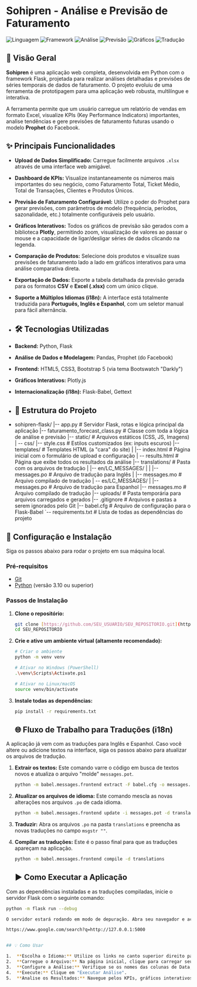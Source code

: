 # Sohipren - Análise e Previsão de Faturamento

![Linguagem](https://img.shields.io/badge/Python-3.10+-blue.svg)
![Framework](https://img.shields.io/badge/Flask-2.x-black.svg)
![Análise](https://img.shields.io/badge/Pandas-2.x-blue.svg)
![Previsão](https://img.shields.io/badge/Prophet-1.1-blue.svg)
![Gráficos](https://img.shields.io/badge/Plotly-5.x-purple.svg)
![Tradução](https://img.shields.io/badge/Babel-2.x-red.svg)

## 📖 Visão Geral

**Sohipren** é uma aplicação web completa, desenvolvida em Python com o framework Flask, projetada para realizar análises detalhadas e previsões de séries temporais de dados de faturamento. O projeto evoluiu de uma ferramenta de prototipagem para uma aplicação web robusta, multilíngue e interativa.

A ferramenta permite que um usuário carregue um relatório de vendas em formato Excel, visualize KPIs (Key Performance Indicators) importantes, analise tendências e gere previsões de faturamento futuras usando o modelo **Prophet** do Facebook.

## ✨ Principais Funcionalidades

- **Upload de Dados Simplificado:** Carregue facilmente arquivos `.xlsx` através de uma interface web amigável.
- **Dashboard de KPIs:** Visualize instantaneamente os números mais importantes do seu negócio, como Faturamento Total, Ticket Médio, Total de Transações, Clientes e Produtos Únicos.
- **Previsão de Faturamento Configurável:** Utilize o poder do Prophet para gerar previsões, com parâmetros de modelo (frequência, períodos, sazonalidade, etc.) totalmente configuráveis pelo usuário.
- **Gráficos Interativos:** Todos os gráficos de previsão são gerados com a biblioteca **Plotly**, permitindo zoom, visualização de valores ao passar o mouse e a capacidade de ligar/desligar séries de dados clicando na legenda.
- **Comparação de Produtos:** Selecione dois produtos e visualize suas previsões de faturamento lado a lado em gráficos interativos para uma análise comparativa direta.
- **Exportação de Dados:** Exporte a tabela detalhada da previsão gerada para os formatos **CSV** e **Excel (.xlsx)** com um único clique.
- **Suporte a Múltiplos Idiomas (i18n):** A interface está totalmente traduzida para **Português, Inglês e Espanhol**, com um seletor manual para fácil alternância.

- ## 🛠️ Tecnologias Utilizadas

- **Backend:** Python, Flask
- **Análise de Dados e Modelagem:** Pandas, Prophet (do Facebook)
- **Frontend:** HTML5, CSS3, Bootstrap 5 (via tema Bootswatch "Darkly")
- **Gráficos Interativos:** Plotly.js
- **Internacionalização (i18n):** Flask-Babel, Gettext

- ## 📁 Estrutura do Projeto

- sohipren-flask/
|-- app.py                # Servidor Flask, rotas e lógica principal da aplicação
|-- faturamento_forecast_class.py # Classe com toda a lógica de análise e previsão
|-- static/               # Arquivos estáticos (CSS, JS, Imagens)
|   -- css/ |-- style.css     # Estilos customizados (ex: inputs escuros)
|-- templates/            # Templates HTML (a "cara" do site)
|   |-- index.html        # Página inicial com o formulário de upload e configuração
|   -- results.html # Página que exibe todos os resultados da análise |-- translations/ # Pasta com os arquivos de tradução | |-- en/LC_MESSAGES/ | | |-- messages.po # Arquivo de tradução para Inglês | |-- messages.mo   # Arquivo compilado de tradução
|   -- es/LC_MESSAGES/ | |-- messages.po # Arquivo de tradução para Espanhol |-- messages.mo   # Arquivo compilado de tradução
|-- uploads/              # Pasta temporária para arquivos carregados e gerados
|-- .gitignore            # Arquivos e pastas a serem ignorados pelo Git
|-- babel.cfg             # Arquivo de configuração para o Flask-Babel
`-- requirements.txt      # Lista de todas as dependências do projeto

## 🚀 Configuração e Instalação

Siga os passos abaixo para rodar o projeto em sua máquina local.

### Pré-requisitos
- [Git](https://git-scm.com/downloads)
- [Python](https://www.python.org/downloads/) (versão 3.10 ou superior)

### Passos de Instalação

1.  **Clone o repositório:**
    ```bash
    git clone [https://github.com/SEU_USUARIO/SEU_REPOSITORIO.git](https://github.com/SEU_USUARIO/SEU_REPOSITORIO.git)
    cd SEU_REPOSITORIO
    ```

2.  **Crie e ative um ambiente virtual (altamente recomendado):**
    ```bash
    # Criar o ambiente
    python -m venv venv

    # Ativar no Windows (PowerShell)
    .\venv\Scripts\Activate.ps1

    # Ativar no Linux/macOS
    source venv/bin/activate
    ```

3.  **Instale todas as dependências:**
    ```bash
    pip install -r requirements.txt
    ```

    ## 🌐 Fluxo de Trabalho para Traduções (i18n)

A aplicação já vem com as traduções para Inglês e Espanhol. Caso você altere ou adicione textos na interface, siga os passos abaixo para atualizar os arquivos de tradução.

1.  **Extrair os textos:** Este comando varre o código em busca de textos novos e atualiza o arquivo "molde" `messages.pot`.
    ```bash
    python -m babel.messages.frontend extract -F babel.cfg -o messages.pot .
    ```

2.  **Atualizar os arquivos de idioma:** Este comando mescla as novas alterações nos arquivos `.po` de cada idioma.
    ```bash
    python -m babel.messages.frontend update -i messages.pot -d translations
    ```

3.  **Traduzir:** Abra os arquivos `.po` na pasta `translations` e preencha as novas traduções no campo `msgstr ""`.

4.  **Compilar as traduções:** Este é o passo final para que as traduções apareçam na aplicação.
    ```bash
    python -m babel.messages.frontend compile -d translations
    ```

    ## ▶️ Como Executar a Aplicação

Com as dependências instaladas e as traduções compiladas, inicie o servidor Flask com o seguinte comando:

```bash
python -m flask run --debug

O servidor estará rodando em modo de depuração. Abra seu navegador e acesse:

https://www.google.com/search?q=http://127.0.0.1:5000


## 💡 Como Usar

1.  **Escolha o Idioma:** Utilize os links no canto superior direito para alternar entre Português, Inglês e Espanhol.
2.  **Carregue o Arquivo:** Na página inicial, clique para carregar seu arquivo Excel.
3.  **Configure a Análise:** Verifique se os nomes das colunas de Data, Valor, Produto e Cliente correspondem aos do seu arquivo. Ajuste os parâmetros do modelo conforme sua necessidade.
4.  **Execute:** Clique em "Executar Análise".
5.  **Analise os Resultados:** Navegue pelos KPIs, gráficos interativos e tabelas na página de resultados. Use a funcionalidade de comparação e exporte os dados se necessário.
